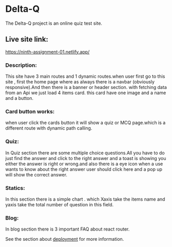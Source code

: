 # Delta-Q
The Delta-Q project is an online quiz test site.

## Live site link: 
https://ninth-assignment-01.netlify.app/

### Description:
 This site have 3 main routes and 1 dynamic routes.when user first go to this site , first the home page where as always there is a navbar (obviously responsive).And then there is a banner or header section. with fetching data from an Api we just load 4 items card. this card have one image and a name and a button.


### Card button works:

when user click the cards button it will show a quiz or MCQ page.which is a different route with dynamic path calling.

### Quiz:

In Quiz section there are some multiple choice questions.All you have to do just find the answer and click to the right answer and a toast is showing you either the answer is right or wrong.and also there is a eye icon when a use wants to know about the right answer user should click here and a pop up will show the correct answer.

### Statics:
In this section there is a simple chart . which Xaxis take the items name and yaxis take the total number of question in this field.

### Blog:
In blog section there is 3 important FAQ about react router.


See the section about [deployment](https://facebook.github.io/create-react-app/docs/deployment) for more information.


